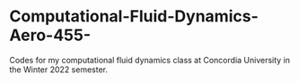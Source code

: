 # Computational-Fluid-Dynamics-Aero-455-
Codes for my computational fluid dynamics class at Concordia University in the Winter 2022 semester. 
